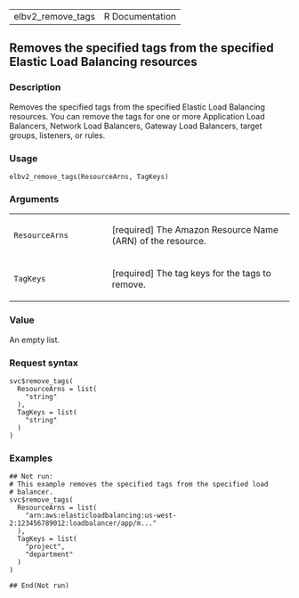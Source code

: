 <table style="width: 100%;">
<tbody>
<tr class="odd">
<td>elbv2_remove_tags</td>
<td style="text-align: right;">R Documentation</td>
</tr>
</tbody>
</table>

## Removes the specified tags from the specified Elastic Load Balancing resources

### Description

Removes the specified tags from the specified Elastic Load Balancing
resources. You can remove the tags for one or more Application Load
Balancers, Network Load Balancers, Gateway Load Balancers, target
groups, listeners, or rules.

### Usage

    elbv2_remove_tags(ResourceArns, TagKeys)

### Arguments

<table>
<colgroup>
<col style="width: 35%" />
<col style="width: 65%" />
</colgroup>
<tbody>
<tr class="odd">
<td><code id="elbv2_remove_tags_:_ResourceArns">ResourceArns</code></td>
<td><p>[required] The Amazon Resource Name (ARN) of the
resource.</p></td>
</tr>
<tr class="even">
<td><code id="elbv2_remove_tags_:_TagKeys">TagKeys</code></td>
<td><p>[required] The tag keys for the tags to remove.</p></td>
</tr>
</tbody>
</table>

### Value

An empty list.

### Request syntax

    svc$remove_tags(
      ResourceArns = list(
        "string"
      ),
      TagKeys = list(
        "string"
      )
    )

### Examples

    ## Not run: 
    # This example removes the specified tags from the specified load
    # balancer.
    svc$remove_tags(
      ResourceArns = list(
        "arn:aws:elasticloadbalancing:us-west-2:123456789012:loadbalancer/app/m..."
      ),
      TagKeys = list(
        "project",
        "department"
      )
    )

    ## End(Not run)
